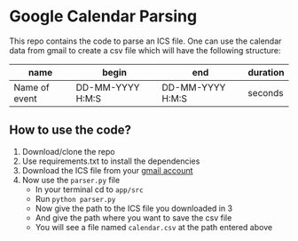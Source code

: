 # Google Calendar Parsing 
This repo contains the code to parse an ICS file. One can use the calendar data from gmail to create a csv file which will have the following structure:


| name | begin | end | duration |
|------|-------|-----|----------|
| Name of event | DD-MM-YYYY H:M:S  |DD-MM-YYYY H:M:S  | seconds  | 

## How to use the code?

1. Download/clone the repo
2. Use requirements.txt to install the dependencies 
3. Download the ICS file from your [gmail account](https://support.google.com/calendar/answer/37111?hl=en) 
4. Now use the `parser.py` file
   - In your terminal cd to `app/src`
   - Run `python parser.py`
   - Now give the path to the ICS file you downloaded in 3
   - And give the path where you want to save the csv file
   - You will see a file named `calendar.csv` at the path entered above

